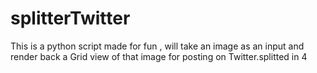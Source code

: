 # splitterTwitter
This is a python script made for fun , will take an image as an input and render back a  Grid view of that image  for posting on Twitter.splitted in 4 
